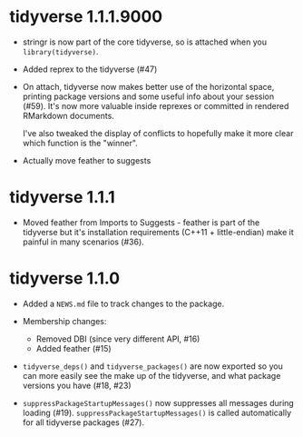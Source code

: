 # tidyverse 1.1.1.9000

* stringr is now part of the core tidyverse, so is attached when you 
  `library(tidyverse)`.

* Added reprex to the tidyverse (#47)

*   On attach, tidyverse now makes better use of the horizontal space, 
    printing package versions and some useful info about your session (#59).
    It's now more valuable inside reprexes or committed in rendered RMarkdown
    documents.
    
    I've also tweaked the display of conflicts to hopefully make it more
    clear which function is the "winner".

* Actually move feather to suggests

# tidyverse 1.1.1

* Moved feather from Imports to Suggests - feather is part of the tidyverse
  but it's installation requirements (C++11 + little-endian) make it painful
  in many scenarios (#36).

# tidyverse 1.1.0

* Added a `NEWS.md` file to track changes to the package.

* Membership changes:
  
  * Removed DBI (since very different API, #16)
  * Added feather (#15)

* `tidyverse_deps()` and `tidyverse_packages()` are now exported so you can
  more easily see the make up of the tidyverse, and what package versions
  you have (#18, #23)

* `suppressPackageStartupMessages()` now suppresses all messages during
   loading (#19). `suppressPackageStartupMessages()` is called automatically
   for all tidyverse packages (#27).

